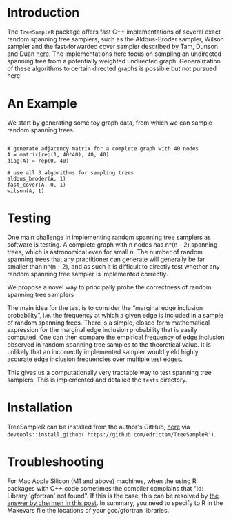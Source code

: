 # Introduction
The `TreeSampleR` package offers fast C++ implementations of several exact random spanning tree samplers, such as the Aldous-Broder sampler, Wilson sampler and the fast-forwarded cover sampler described by Tam, Dunson and Duan [here](https://arxiv.org/pdf/2405.03096). The implementations here focus on sampling an undirected spanning tree from a potentially weighted undirected graph. Generalization of these algorithms to certain directed graphs is possible but not pursued here. 

# An Example
We start by generating some toy graph data, from which we can sample random spanning trees. 

```

# generate adjacency matrix for a complete graph with 40 nodes
A = matrix(rep(1, 40*40), 40, 40)
diag(A) = rep(0, 40)

# use all 3 algorithms for sampling trees
aldous_broder(A, 1)
fast_cover(A, 0, 1)
wilson(A, 1)
```

# Testing

One main challenge in implementing random spanning tree samplers as software is testing. 
A complete graph with n nodes has n^(n - 2) spanning trees, which is astronomical even for small n. 
The number of random spanning trees that any practitioner can generate will generally be far smaller than n^(n - 2), and as such it is difficult to directly test whether any random spanning tree sampler is implemented correctly.  

We propose a novel way to principally probe the correctness of random spanning tree samplers

The main idea for the test is to consider the “marginal edge inclusion probability”, i.e. the frequency at which a given edge is included in a sample of random spanning trees. There is a simple, closed form mathematical expression for the marginal edge inclusion probability that is easily computed. One can then compare the empirical frequency of edge inclusion observed in random spanning tree samples to the theoretical value. It is unlikely that an incorrectly implemented sampler would yield highly accurate edge inclusion frequencies over multiple test edges.

This gives us a computationally very tractable way to test spanning tree samplers. This is implemented and detailed the `tests` directory.


# Installation 
TreeSampleR can be installed from the author's GitHub, [here](https://github.com/edrictam/TreeSampleR) via `devtools::install_github('https://github.com/edrictam/TreeSampleR')`. 

# Troubleshooting

For Mac Apple Silicon (M1 and above) machines, when the using R packages with C++ code sometimes the compiler complains that "ld: Library 'gfortran' not found". If this is the case, this can be resolved by [the answer by chermen in this post](https://stackoverflow.com/questions/69639782/installing-gfortran-on-macbook-with-apple-m1-chip-for-use-in-r). In summary, you need to specify to R in the Makevars file the locations of your gcc/gfortran libraries. 

